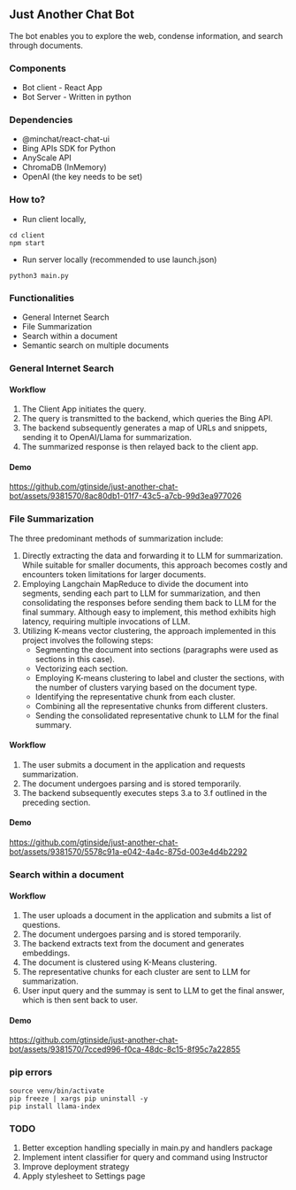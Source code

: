 ## Just Another Chat Bot
The bot enables you to explore the web, condense information, and search through documents.

### Components
- Bot client - React App
- Bot Server - Written in python

### Dependencies
- @minchat/react-chat-ui
- Bing APIs SDK for Python
- AnyScale API
- ChromaDB (InMemory)
- OpenAI (the key needs to be set)

### How to?
- Run client locally,  
```
cd client
npm start
```
- Run server locally (recommended to use launch.json)
```
python3 main.py
```


### Functionalities
- General Internet Search
- File Summarization
- Search within a document
- Semantic search on multiple documents

### General Internet Search

#### Workflow
1. The Client App initiates the query.
2. The query is transmitted to the backend, which queries the Bing API.
3. The backend subsequently generates a map of URLs and snippets, sending it to OpenAI/Llama for summarization.
4. The summarized response is then relayed back to the client app.

#### Demo
https://github.com/gtinside/just-another-chat-bot/assets/9381570/8ac80db1-01f7-43c5-a7cb-99d3ea977026

### File Summarization
The three predominant methods of summarization include:

1. Directly extracting the data and forwarding it to LLM for summarization. While suitable for smaller documents, this approach becomes costly and encounters token limitations for larger documents.
2. Employing Langchain MapReduce to divide the document into segments, sending each part to LLM for summarization, and then consolidating the responses before sending them back to LLM for the final summary. Although easy to implement, this method exhibits high latency, requiring multiple invocations of LLM.
3. Utilizing K-means vector clustering, the approach implemented in this project involves the following steps:
    - Segmenting the document into sections (paragraphs were used as sections in this case).
    - Vectorizing each section.
    - Employing K-means clustering to label and cluster the sections, with the number of clusters varying based on the document type.
    - Identifying the representative chunk from each cluster.
    - Combining all the representative chunks from different clusters.
    - Sending the consolidated representative chunk to LLM for the final summary.

#### Workflow
1. The user submits a document in the application and requests summarization.
2. The document undergoes parsing and is stored temporarily.
3. The backend subsequently executes steps 3.a to 3.f outlined in the preceding section.

#### Demo
https://github.com/gtinside/just-another-chat-bot/assets/9381570/5578c91a-e042-4a4c-875d-003e4d4b2292

### Search within a document

#### Workflow
1. The user uploads a document in the application and submits a list of questions.
2. The document undergoes parsing and is stored temporarily.
3. The backend extracts text from the document and generates embeddings.
4. The document is clustered using K-Means clustering.
5. The representative chunks for each cluster are sent to LLM for summarization.
5. User input query and the summay is sent to LLM to get the final answer, which is then sent back to user.

#### Demo
https://github.com/gtinside/just-another-chat-bot/assets/9381570/7cced996-f0ca-48dc-8c15-8f95c7a22855


### pip errors
```
source venv/bin/activate
pip freeze | xargs pip uninstall -y
pip install llama-index
```

### TODO
1. Better exception handling specially in main.py and handlers package
2. Implement intent classifier for query and command using Instructor
3. Improve deployment strategy
4. Apply stylesheet to Settings page
